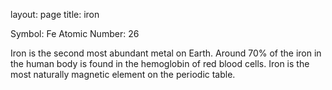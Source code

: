 layout: page
title: iron

Symbol: Fe
Atomic Number: 26

Iron is the second most abundant metal on Earth.
Around 70% of the iron in the human body is found in the hemoglobin of red blood cells.
Iron is the most naturally magnetic element on the periodic table.